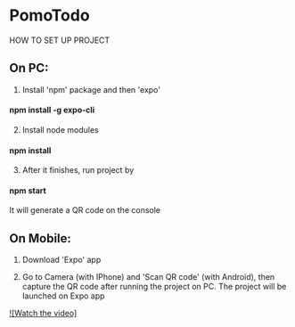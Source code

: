 # PomoTodo

HOW TO SET UP PROJECT

## On PC:

1. Install 'npm' package and then 'expo'
#### npm install -g expo-cli

2. Install node modules
#### npm install

3. After it finishes, run project by 
#### npm start
It will generate a QR code on the console

## On Mobile:

1. Download 'Expo' app

2. Go to Camera (with IPhone) and 'Scan QR code' (with Android), then capture the QR code after running the project on PC. The project will be launched on Expo app


[![Watch the video]](https://drive.google.com/file/d/1x93rKOTlKCsO79ShH3DDXNkcz5beIkL0/view?usp=sharing)
